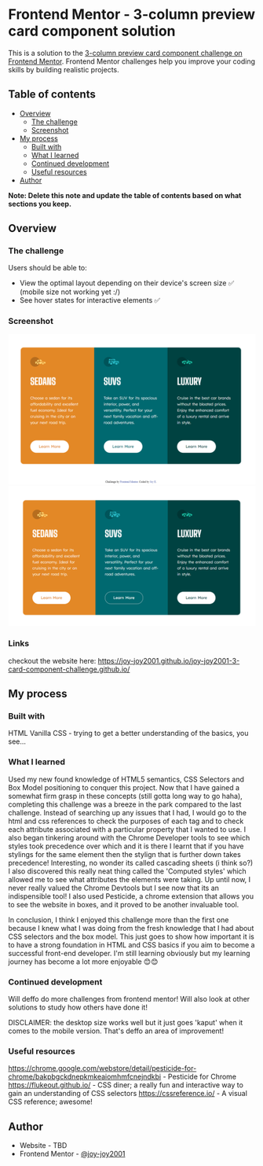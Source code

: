 # Frontend Mentor - 3-column preview card component solution

This is a solution to the [3-column preview card component challenge on Frontend Mentor](https://www.frontendmentor.io/challenges/3column-preview-card-component-pH92eAR2-). Frontend Mentor challenges help you improve your coding skills by building realistic projects. 

## Table of contents

- [Overview](#overview)
  - [The challenge](#the-challenge)
  - [Screenshot](#screenshot)
- [My process](#my-process)
  - [Built with](#built-with)
  - [What I learned](#what-i-learned)
  - [Continued development](#continued-development)
  - [Useful resources](#useful-resources)
- [Author](#author)


**Note: Delete this note and update the table of contents based on what sections you keep.**

## Overview

### The challenge

Users should be able to:

- View the optimal layout depending on their device's screen size ✅ (mobile size not working yet :/)
- See hover states for interactive elements ✅

### Screenshot

![final-website](images\completed-website.png)
![final-website-with-hover](images\completed-website-with-hover.png)

### Links

checkout the website here: https://joy-joy2001.github.io/joy-joy2001-3-card-component-challenge.github.io/

## My process

### Built with

HTML
Vanilla CSS - trying to get a better understanding of the basics, you see...

### What I learned
Used my new found knowledge of HTML5 semantics, CSS Selectors and Box Model positioning to conquer this project. Now that I have gained a somewhat firm grasp in these concepts (still gotta long way to go haha), completing this challenge was a breeze in the park compared to the last challenge. Instead of searching up any issues that I had, I would go to the html and css references to check the purposes of each tag and to check each attribute associated with a particular property that I wanted to use. I also began tinkering around with the Chrome Developer tools to see which styles took precedence over which and it is there I learnt that if you have stylings for the same element then the stylign that is further down takes precedence! Interesting, no wonder its called cascading sheets (i think so?) I also discovered this really neat thing called the 'Computed styles' which allowed me to see what attributes the elements were taking. Up until now, I never really valued the Chrome Devtools but I see now that its an indispensible tool! I also used Pesticide, a chrome extension that allows you to see the website in boxes, and it proved to be another invaluable tool.

In conclusion, I think I enjoyed this challenge more than the first one because I knew what I was doing from the fresh knowledge that I had about CSS selectors and the box model. This just goes to show how important it is to have a strong foundation in HTML and CSS basics if you aim to become a successful front-end developer. I'm still learning obviously but my learning journey has become a lot more enjoyable 😊😊

### Continued development

Will deffo do more challenges from frontend mentor! 
Will also look at other solutions to study how others have done it!

DISCLAIMER: the desktop size works well but it just goes 'kaput' when it comes to the mobile version. That's deffo an area of improvement!

### Useful resources

https://chrome.google.com/webstore/detail/pesticide-for-chrome/bakpbgckdnepkmkeaiomhmfcnejndkbi - Pesticide for Chrome
https://flukeout.github.io/ - CSS diner; a really fun and interactive way to gain an understanding of CSS selectors
https://cssreference.io/ - A visual CSS reference; awesome!

## Author

- Website - TBD
- Frontend Mentor - [@joy-joy2001](https://www.frontendmentor.io/profile/joy-joy2001)

